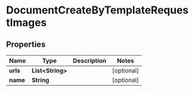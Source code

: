 

# DocumentCreateByTemplateRequestImages


## Properties

Name | Type | Description | Notes
------------ | ------------- | ------------- | -------------
**urls** | **List&lt;String&gt;** |  |  [optional]
**name** | **String** |  |  [optional]



